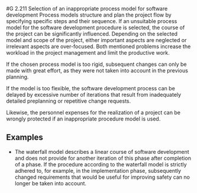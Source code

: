 #G 2.211 Selection of an inappropriate process model for software development
Process models structure and plan the project flow by specifying specific steps and their sequence. If an unsuitable process model for the software development procedure is selected, the course of the project can be significantly influenced. Depending on the selected model and scope of the project, either important aspects are neglected or irrelevant aspects are over-focused. Both mentioned problems increase the workload in the project management and limit the productive work.

If the chosen process model is too rigid, subsequent changes can only be made with great effort, as they were not taken into account in the previous planning.

If the model is too flexible, the software development process can be delayed by excessive number of iterations that result from inadequately detailed preplanning or repetitive change requests.

Likewise, the personnel expenses for the realization of a project can be wrongly protected if an inappropriate procedure model is used.



## Examples 
* The waterfall model describes a linear course of software development and does not provide for another iteration of this phase after completion of a phase. If the procedure according to the waterfall model is strictly adhered to, for example, in the implementation phase, subsequently changed requirements that would be useful for improving safety can no longer be taken into account.





